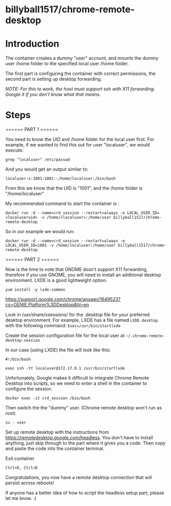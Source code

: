 # billyball1517/chrome-remote-desktop

# Introduction
 
The container creates a dummy "user" account, and mounts the dummy user /home folder to the specified local user /home folder.

The first part is configuring the container with correct permissions, the second part is setting up desktop forwarding.

*NOTE: For this to work, the host must support ssh with X11 forwarding. Google it if you don't know what that means.*

# Steps

======
PART 1
\======

You need to know the UID and /home folder for the local user first. For example, if we wanted to find this out for user "localuser", we would execute:

`grep "localuser" /etc/passwd`

And you would get an output similar to:

`localuser:x:1001:1001::/home/localuser:/bin/bash`

From this we know that the UID is "1001", and the /home folder is "/home/localuser"

My recommended command to start the container is :

`docker run -d --name=crd_session --restart=always -e LOCAL_USER_ID=<localuseruid> -v /home/<localuser>:/home/user billyball1517/chrome-remote-desktop`
 
So in our example we would run:

`docker run -d --name=crd_session --restart=always -e LOCAL_USER_ID=1001 -v /home/localuser:/home/user billyball1517/chrome-remote-desktop`

======
PART 2
\======

Now is the time to note that GNOME dosn't support X11 forwarding, therefore if you use GNOME, you will need to install an additional desktop environment. LXDE is a good lightweight option.

`yum install -y lxde-common`

https://support.google.com/chrome/answer/1649523?co=GENIE.Platform%3DDesktop&hl=en

Look in /usr/share/xsessions/ for the .desktop file for your preferred desktop environment.
For example, LXDE has a file named `LXDE.desktop` with the following command: `Exec=/usr/bin/startlxde`

Create the session configuration file for the local user at `~/.chrome-remote-desktop-session`

In our case (using LXDE) the file will look like this:

`#!/bin/bash`

`exec ssh -tY localuser@172.17.0.1 /usr/bin/startlxde`

Unfortunately, Google makes it difficult to integrate Chrome Remote Desktop into scripts, so we need to enter a shell in the container to configure the session.

`docker exec -it crd_session /bin/bash`

Then switch the the "dummy" user. (Chrome remote desktop won't run as root)

`su - user`

Set up remote desktop with the instructions from https://remotedesktop.google.com/headless. You don't have to install anything, just skip through to the part where it gives you a code. Then copy and paste the code into the container terminal.

Exit container

`Ctrl+D, Ctrl+D`

Congratulations, you now have a remote desktop connection that will persist across reboots!

If anyone has a better idea of how to script the headless setup part, please let me know. :)
